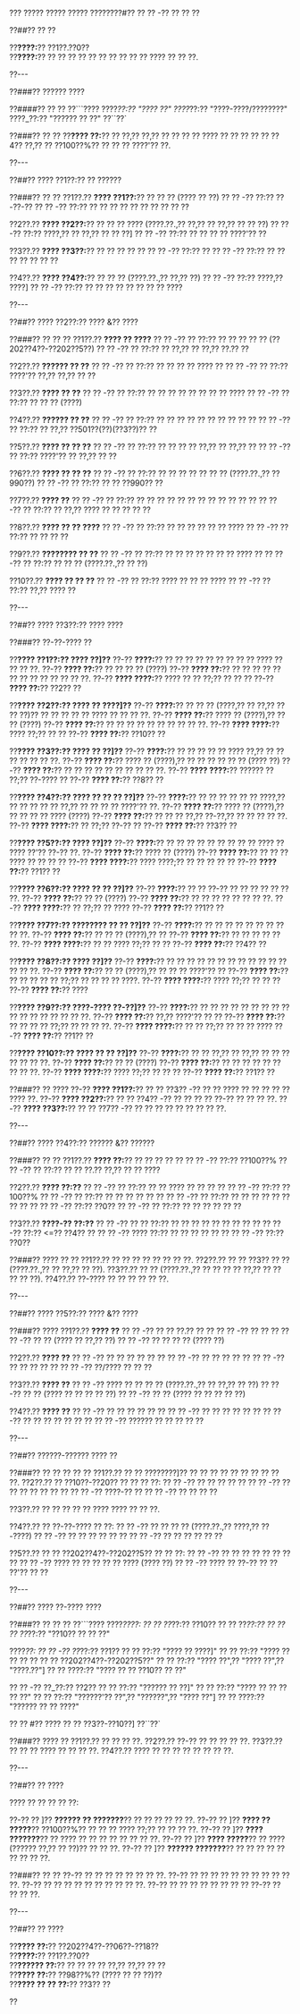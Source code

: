 ??? ????? ????? ????? ????????#?? ?? ?? -?? ?? ?? ??

??##?? ?? ??

??**????:**?? ??1??.??0??  
??**????:**?? ?? ?? ?? ?? ?? ?? ?? ?? ?? ?? ???? ?? ?? ??.

??---

??###?? ?????? ????

??####?? ?? ??
??```????
????_??:?? "???? ??"
????_??:?? "????-????/????????"
????_??:?? "?????? ?? ??"
??``??`

??###?? ?? ??
??**???? ??:**?? ?? ??,?? ??,?? ?? ?? ?? ?? ???? ?? ?? ?? ?? ?? ??4?? ??,?? ?? ??100??%?? ?? ?? ?? ????'?? ??.

??---

??##?? ???? ??1??:?? ?? ??????

??###?? ?? ??
??1??.?? **???? ??1??:**?? ?? ?? ?? (???? ?? ??)
??  ?? -?? ??:?? ??-??-??
??  ?? -?? ??:?? ?? ?? ?? ?? ?? ?? ?? ?? ?? ??

??2??.?? **???? ??2??:**?? ?? ?? ?? ???? (????.??.,?? ??,?? ?? ??,?? ?? ?? ??)
??  ?? -?? ??:?? ????,?? ?? ??,?? ?? ?? ??]
??  ?? -?? ??:?? ?? ?? ?? ?? ????'?? ??

??3??.?? **???? ??3??:**?? ?? ?? ?? ?? ??
??  ?? -?? ??:?? ??
??  ?? -?? ??:?? ?? ?? ?? ?? ?? ?? ??

??4??.?? **???? ??4??:**?? ?? ?? ?? (????.??.,?? ??,?? ??)
??  ?? -?? ??:?? ????,?? ????]
??  ?? -?? ??:?? ?? ?? ?? ?? ?? ?? ?? ?? ????

??---

??##?? ???? ??2??:?? ???? &?? ????

??###?? ?? ?? ??
??1??.?? **???? ?? ????**
??  ?? -?? ?? ??:?? ?? ?? ?? ?? ?? (??202??4??-??202??5??)
??  ?? -?? ?? ??:?? ?? ??,?? ?? ??,?? ??.?? ??

??2??.?? **?????? ?? ??**
??  ?? -?? ?? ??:?? ?? ?? ?? ?? ???? ??
??  ?? -?? ?? ??:?? ????'?? ??,?? ??,?? ?? ??

??3??.?? **???? ?? ??**
??  ?? -?? ?? ??:?? ?? ?? ?? ?? ?? ?? ?? ?? ????
??  ?? -?? ?? ??:?? ?? ?? ?? (????)

??4??.?? **?????? ?? ??**
??  ?? -?? ?? ??:?? ?? ?? ?? ?? ?? ?? ?? ?? ?? ??
??  ?? -?? ?? ??:?? ?? ??,?? ??501??(??)(??3??)?? ??

??5??.?? **???? ?? ?? ??**
??  ?? -?? ?? ??:?? ?? ?? ?? ?? ??,?? ?? ??,?? ??
??  ?? -?? ?? ??:?? ????'?? ?? ??,?? ?? ??

??6??.?? **???? ?? ?? ??**
??  ?? -?? ?? ??:?? ?? ?? ?? ?? ?? ?? ?? (????.??.,?? ??990??)
??  ?? -?? ?? ??:?? ?? ?? ??990?? ??

??7??.?? **???? ??**
??  ?? -?? ?? ??:?? ?? ?? ?? ?? ?? ?? ?? ?? ?? ?? ?? ??
??  ?? -?? ?? ??:?? ?? ??,?? ???? ?? ?? ?? ?? ??

??8??.?? **???? ?? ?? ????**
??  ?? -?? ?? ??:?? ?? ?? ?? ?? ?? ?? ????
??  ?? -?? ?? ??:?? ?? ?? ?? ??

??9??.?? **???????? ?? ??**
??  ?? -?? ?? ??:?? ?? ?? ?? ?? ?? ?? ?? ???? ??
??  ?? -?? ?? ??:?? ?? ?? ?? (????.??.,?? ?? ??)

??10??.?? **???? ?? ?? ??**
??   ?? -?? ?? ??:?? ???? ?? ?? ?? ????
??   ?? -?? ?? ??:?? ??,?? ???? ??

??---

??##?? ???? ??3??:?? ???? ????

??###?? ??-??-???? ??

??**???? ??1??:?? ???? ??]??**
??-?? **????:**?? ?? ?? ?? ?? ?? ?? ?? ?? ?? ???? ?? ?? ?? ??.
??-?? **???? ??:**?? ?? ?? ?? ?? (????)
??-?? **???? ??:**?? ?? ?? ?? ?? ?? ?? ?? ?? ?? ?? ?? ?? ??.
??-?? **???? ????:**?? ???? ?? ?? ??;?? ?? ?? ??
??-?? **???? ??:**?? ??2?? ??

??**???? ??2??:?? ???? ?? ????]??**
??-?? **????:**?? ?? ?? ?? (????,?? ?? ??,?? ?? ?? ??)?? ?? ?? ?? ?? ?? ???? ?? ?? ?? ??.
??-?? **???? ??:**?? ???? ?? (????),?? ?? ?? (????)
??-?? **???? ??:**?? ?? ?? ?? ?? ?? ?? ?? ?? ?? ??.
??-?? **???? ????:**?? ???? ??;?? ?? ??
??-?? **???? ??:**?? ??10?? ??

??**???? ??3??:?? ???? ?? ??]??**
??-?? **????:**?? ?? ?? ?? ?? ?? ???? ??,?? ?? ?? ?? ?? ?? ?? ??.
??-?? **???? ??:**?? ???? ?? (????),?? ?? ?? ?? ?? ?? ?? (???? ??)
??-?? **???? ??:**?? ?? ?? ?? ?? ?? ?? ?? ?? ?? ??.
??-?? **???? ????:**?? ?????? ?? ??;?? ??-???? ??
??-?? **???? ??:**?? ??8?? ??

??**???? ??4??:?? ???? ?? ?? ?? ??]??**
??-?? **????:**?? ?? ?? ?? ?? ?? ?? ????,?? ?? ?? ?? ?? ?? ??,?? ?? ?? ?? ?? ????'?? ??.
??-?? **???? ??:**?? ???? ?? (????),?? ?? ?? ?? ?? ???? (????)
??-?? **???? ??:**?? ?? ?? ?? ??,?? ??-??,?? ?? ?? ?? ?? ??.
??-?? **???? ????:**?? ?? ??;?? ??-?? ??
??-?? **???? ??:**?? ??3?? ??

??**???? ??5??:?? ???? ??]??**
??-?? **????:**?? ?? ?? ?? ?? ?? ?? ?? ?? ?? ???? ?? ???? ??'?? ??-?? ??.
??-?? **???? ??:**?? ???? ?? (????)
??-?? **???? ??:**?? ?? ?? ?? ???? ?? ?? ?? ??
??-?? **???? ????:**?? ???? ????;?? ?? ?? ?? ?? ??
??-?? **???? ??:**?? ??1?? ??

??**???? ??6??:?? ???? ?? ?? ??]??**
??-?? **????:**?? ?? ?? ??-?? ?? ?? ?? ?? ?? ?? ??.
??-?? **???? ??:**?? ?? ?? (????)
??-?? **???? ??:**?? ?? ?? ?? ?? ?? ?? ?? ??.
??-?? **???? ????:**?? ?? ??;?? ?? ????
??-?? **???? ??:**?? ??1?? ??

??**???? ??7??:?? ???????? ?? ?? ??]??**
??-?? **????:**?? ?? ?? ?? ?? ?? ?? ?? ?? ?? ??.
??-?? **???? ??:**?? ?? ?? ?? (????),?? ??
??-?? **???? ??:**?? ?? ?? ?? ?? ?? ??.
??-?? **???? ????:**?? ?? ?? ???? ??;?? ?? ??
??-?? **???? ??:**?? ??4?? ??

??**???? ??8??:?? ???? ??]??**
??-?? **????:**?? ?? ?? ?? ?? ?? ?? ?? ?? ?? ?? ?? ?? ?? ?? ??.
??-?? **???? ??:**?? ?? ?? (????),?? ?? ?? ?? ????'?? ??
??-?? **???? ??:**?? ?? ?? ?? ?? ?? ??;?? ?? ?? ?? ?? ????.
??-?? **???? ????:**?? ???? ??;?? ?? ?? ??
??-?? **???? ??:**?? ????

??**???? ??9??:?? ????-???? ??-??]??**
??-?? **????:**?? ?? ?? ?? ?? ?? ?? ?? ?? ?? ?? ?? ?? ?? ?? ?? ?? ??.
??-?? **???? ??:**?? ??,?? ????'?? ?? ??
??-?? **???? ??:**?? ?? ?? ?? ?? ??;?? ?? ?? ?? ??.
??-?? **???? ????:**?? ?? ?? ??;?? ?? ?? ?? ????
??-?? **???? ??:**?? ??1?? ??

??**???? ??10??:?? ???? ?? ?? ??]??**
??-?? **????:**?? ?? ?? ??,?? ?? ??,?? ?? ?? ?? ?? ?? ?? ??.
??-?? **???? ??:**?? ?? ?? (????)
??-?? **???? ??:**?? ?? ?? ?? ?? ?? ?? ?? ?? ??.
??-?? **???? ????:**?? ???? ??;?? ?? ?? ??
??-?? **???? ??:**?? ??1?? ??

??###?? ?? ????
??-?? **???? ??1??:**?? ?? ?? ??3?? -?? ?? ?? ???? ?? ?? ?? ?? ?? ???? ??.
??-?? **???? ??2??:**?? ?? ?? ??4?? -?? ?? ?? ?? ?? ??-?? ?? ?? ?? ??.
??-?? **???? ??3??:**?? ?? ?? ??7?? -?? ?? ?? ?? ?? ?? ?? ?? ?? ??.

??---

??##?? ???? ??4??:?? ?????? &?? ??????

??###?? ?? ??
??1??.?? **???? ??:**?? ?? ?? ?? ?? ??
??  ?? -?? ??:?? ??100??%
??  ?? -?? ?? ??:?? ?? ?? ??.?? ??,?? ?? ?? ????

??2??.?? **???? ??:??**
??  ?? -?? ?? ??:?? ?? ?? ???? ?? ?? ?? ??
??    ?? -?? ??:?? ??100??%
??    ?? -?? ?? ??:?? ?? ?? ?? ?? ?? ??
??  ?? -?? ?? ??:?? ?? ?? ?? ?? ?? ?? ?? ?? ??
??    ?? -?? ??:?? ??0??
??    ?? -?? ?? ??:?? ?? ?? ?? ?? ?? ??

??3??.?? **????-?? ??:??**
??  ?? -?? ?? ?? ??:?? ?? ?? ?? ?? ?? ?? ?? ?? ??
??    ?? -?? ??:?? <=?? ??4?? ??
??  ?? -?? ???? ??:?? ?? ?? ?? ?? ?? ??
??    ?? -?? ??:?? ??0??

??###?? ???? ?? ??
??1??.?? ?? ?? ?? ?? ?? ?? ?? ??.
??2??.?? ?? ?? ??3?? ?? ?? (????.??.,?? ?? ??,?? ?? ??).
??3??.?? ?? ?? (????.??.,?? ?? ?? ?? ?? ??,?? ?? ?? ?? ?? ??).
??4??.?? ??-???? ?? ?? ?? ?? ?? ??.

??---

??##?? ???? ??5??:?? ???? &?? ????

??###?? ????
??1??.?? **???? ??**
??  ?? -?? ?? ?? ??.?? ?? ??
??  ?? -?? ?? ?? ??
??  ?? -?? ?? ?? (???? ?? ??,?? ??)
??  ?? -?? ?? ?? ?? ?? (???? ??)

??2??.?? **???? ??**
??  ?? -?? ?? ?? ?? ?? ?? ??
??  ?? -?? ?? ?? ?? ?? ??
??  ?? -?? ?? ?? ?? ?? ??
??  ?? -?? ??/???? ?? ?? ??

??3??.?? **???? ??**
??  ?? -?? ???? ?? ?? ?? ?? (????.??.,?? ?? ??,?? ?? ??)
??  ?? -?? ?? ?? (???? ?? ?? ?? ?? ??)
??  ?? -?? ?? ?? (???? ?? ?? ?? ?? ??)

??4??.?? **???? ??**
??  ?? -?? ?? ?? ?? ?? ?? ??
??  ?? -?? ?? ?? ?? ?? ?? ??
??  ?? -?? ?? ?? ?? ?? ?? ?? ??
??  ?? -?? ?????? ?? ?? ?? ?? ??

??---

??##?? ??????-?????? ???? ??

??###?? ?? ?? ?? ?? ??
??1??.?? ?? ?? ????????]?? ?? ?? ?? ?? ?? ?? ?? ?? ?? ??.
??2??.?? ?? ??10??-??20?? ?? ?? ?? ??:
??  ?? -?? ?? ?? ?? ?? ??
??  ?? -?? ?? ?? ?? ?? ?? ?? ??
??  ?? -?? ????-?? ??
??  ?? -?? ?? ?? ?? ??

??3??.?? ?? ?? ?? ?? ?? ???? ???? ?? ?? ??.

??4??.?? ?? ??-??-???? ?? ??:
??  ?? -?? ?? ?? ?? ?? (????.??.,?? ????,?? ??-????)
??  ?? -?? ?? ?? ?? ?? ?? ??
??  ?? -?? ?? ?? ?? ?? ?? ??

??5??.?? ?? ?? ??202??4??-??202??5?? ?? ?? ??:
??  ?? -?? ?? ?? ?? ?? ?? ?? ?? ??
??  ?? -?? ???? ?? ?? ?? ?? ?? ???? (???? ??)
??  ?? -?? ???? ?? ??-?? ?? ?? ??'?? ?? ??

??---

??##?? ???? ??-???? ????

??###?? ?? ?? ??
??```????
????_????:
?? ?? ??_??:?? ??10??
?? ?? ??_??:?? ??
?? ?? ??_??:?? "??10?? ?? ?? ??"

????_??:
?? ?? -?? ??_??:?? ??1??
??   ?? ??:?? "???? ?? ????]"
??   ?? ??:?? "???? ?? ?? ?? ?? ?? ?? ??202??4??-??202??5??"
??   ?? ??:?? "???? ??",?? "???? ??",?? "????.??"]
??   ?? ????:?? "???? ?? ?? ??10?? ?? ??"

?? ?? -?? ??_??:?? ??2??
??   ?? ??:?? "?????? ?? ??]"
??   ?? ??:?? "???? ?? ?? ?? ?? ??"
??   ?? ??:?? "??????'?? ??",?? "??????",?? "???? ??"]
??   ?? ????:?? "?????? ?? ?? ????"

?? ?? #?? ???? ?? ?? ??3??-??10??]
??``??`

??###?? ???? ??
??1??.?? ?? ?? ?? ??.
??2??.?? ??-?? ?? ?? ?? ?? ??.
??3??.?? ?? ?? ?? ???? ?? ?? ?? ??.
??4??.?? ???? ?? ?? ?? ?? ?? ?? ?? ??.

??---

??##?? ?? ????

???? ?? ?? ?? ?? ??:

??-?? ?? ]?? **?????? ?? ???????**?? ?? ?? ?? ?? ?? ??.
??-?? ?? ]?? **???? ?? ?????**?? ??100??%?? ?? ?? ?? ???? ??;?? ?? ?? ?? ??.
??-?? ?? ]?? **???? ???????**?? ?? ???? ?? ?? ?? ?? ?? ?? ?? ??.
??-?? ?? ]?? **???? ?????**?? ?? ???? (?????? ??,?? ?? ??)?? ?? ?? ??.
??-?? ?? ]?? **?????? ???????**?? ?? ?? ?? ?? ?? ?? ?? ?? ??.

??###?? ?? ??
??-?? ?? ?? ?? ?? ?? ?? ?? ??.
??-?? ?? ?? ?? ?? ?? ?? ?? ?? ?? ?? ??.
??-?? ?? ?? ?? ?? ?? ?? ?? ?? ?? ??.
??-?? ?? ?? ?? ?? ?? ?? ?? ?? ??-?? ?? ?? ?? ??.

??---

??##?? ?? ????

??**???? ??:**?? ??202??4??-??06??-??18??  
??**????:**?? ??1??.??0??  
??**?????? ??:**?? ?? ?? ?? ?? ??,?? ??,?? ?? ??  
??**???? ??:**?? ??98??%?? (???? ?? ?? ??)??  
??**???? ?? ?? ??:**?? ??3?? ??

??